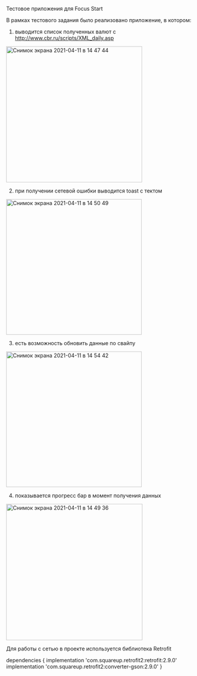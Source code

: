 Тестовое приложения для Focus Start

В рамках тестового задания было реализовано приложение, в котором:
1) выводится список полученных валют с http://www.cbr.ru/scripts/XML_daily.asp
<img width="365" alt="Снимок экрана 2021-04-11 в 14 47 44" src="https://user-images.githubusercontent.com/4588631/114296425-867d4400-9ad5-11eb-83c6-7b12fd32de7c.png">

2) при получении сетевой ошибки выводится toast с тектом
<img width="364" alt="Снимок экрана 2021-04-11 в 14 50 49" src="https://user-images.githubusercontent.com/4588631/114296430-8c732500-9ad5-11eb-8cef-2a62875771c6.png">

3) есть возможность обновить данные по свайпу
<img width="364" alt="Снимок экрана 2021-04-11 в 14 54 42" src="https://user-images.githubusercontent.com/4588631/114296495-dfe57300-9ad5-11eb-9a57-483c210827d5.png">

4) показывается прогресс бар в момент получения данных
<img width="366" alt="Снимок экрана 2021-04-11 в 14 49 36" src="https://user-images.githubusercontent.com/4588631/114296443-95fc8d00-9ad5-11eb-92e2-6ba46f6c99ab.png">


Для работы с сетью в проекте используется библиотека Retrofit

dependencies {
	implementation 'com.squareup.retrofit2:retrofit:2.9.0'
	implementation 'com.squareup.retrofit2:converter-gson:2.9.0'
}
